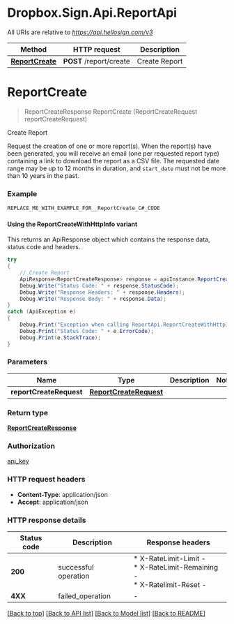 # Dropbox.Sign.Api.ReportApi

All URIs are relative to *https://api.hellosign.com/v3*

| Method | HTTP request | Description |
|--------|--------------|-------------|
| [**ReportCreate**](ReportApi.md#reportcreate) | **POST** /report/create | Create Report |

<a id="reportcreate"></a>
# **ReportCreate**
> ReportCreateResponse ReportCreate (ReportCreateRequest reportCreateRequest)

Create Report

Request the creation of one or more report(s).  When the report(s) have been generated, you will receive an email (one per requested report type) containing a link to download the report as a CSV file. The requested date range may be up to 12 months in duration, and `start_date` must not be more than 10 years in the past.

### Example
```csharp
REPLACE_ME_WITH_EXAMPLE_FOR__ReportCreate_C#_CODE
```

#### Using the ReportCreateWithHttpInfo variant
This returns an ApiResponse object which contains the response data, status code and headers.

```csharp
try
{
    // Create Report
    ApiResponse<ReportCreateResponse> response = apiInstance.ReportCreateWithHttpInfo(reportCreateRequest);
    Debug.Write("Status Code: " + response.StatusCode);
    Debug.Write("Response Headers: " + response.Headers);
    Debug.Write("Response Body: " + response.Data);
}
catch (ApiException e)
{
    Debug.Print("Exception when calling ReportApi.ReportCreateWithHttpInfo: " + e.Message);
    Debug.Print("Status Code: " + e.ErrorCode);
    Debug.Print(e.StackTrace);
}
```

### Parameters

| Name | Type | Description | Notes |
|------|------|-------------|-------|
| **reportCreateRequest** | [**ReportCreateRequest**](ReportCreateRequest.md) |  |  |

### Return type

[**ReportCreateResponse**](ReportCreateResponse.md)

### Authorization

[api_key](../README.md#api_key)

### HTTP request headers

 - **Content-Type**: application/json
 - **Accept**: application/json


### HTTP response details
| Status code | Description | Response headers |
|-------------|-------------|------------------|
| **200** | successful operation |  * X-RateLimit-Limit -  <br>  * X-RateLimit-Remaining -  <br>  * X-Ratelimit-Reset -  <br>  |
| **4XX** | failed_operation |  -  |

[[Back to top]](#) [[Back to API list]](../README.md#documentation-for-api-endpoints) [[Back to Model list]](../README.md#documentation-for-models) [[Back to README]](../README.md)

